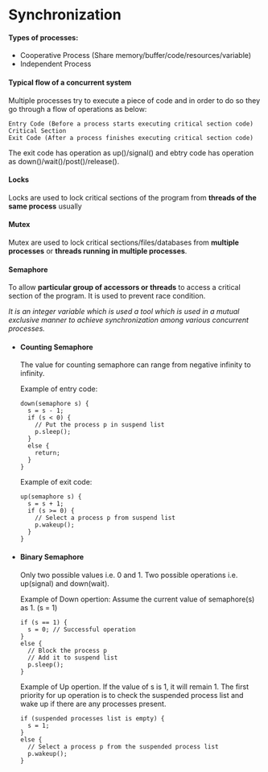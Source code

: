 # Synchronization

#### Types of processes:
 - Cooperative Process (Share memory/buffer/code/resources/variable)
 - Independent Process

#### Typical flow of a concurrent system
Multiple processes try to execute a piece of code and in order to do so they go through a flow of operations as below:
```
Entry Code (Before a process starts executing critical section code)
Critical Section
Exit Code (After a process finishes executing critical section code)
```
The exit code has operation as up()/signal() and ebtry code has operation as down()/wait()/post()/release().


#### Locks 
Locks are used to lock critical sections of the program from **threads of the same process** usually

#### Mutex
Mutex are used to lock critical sections/files/databases from **multiple processes** or **threads running in multiple processes**.

#### Semaphore
To allow **particular group of accessors or threads** to access a critical section of the program. It is used to prevent race condition. 

*It is an integer variable which is used a tool which is used in a mutual exclusive manner to achieve synchronization among various concurrent processes.*

 - #### Counting Semaphore
 
    The value for counting semaphore can range from negative infinity to infinity. 
    
    Example of entry code:
    ```
    down(semaphore s) {
      s = s - 1;
      if (s < 0) {
        // Put the process p in suspend list
        p.sleep();
      }
      else {
        return;
      }
    }
    ```
    
    Example of exit code:
    ```
    up(semaphore s) {
      s = s + 1;
      if (s >= 0) {
        // Select a process p from suspend list
        p.wakeup();
      }
    }
    ```
    
 - #### Binary Semaphore
 
    Only two possible values i.e. 0 and 1. Two possible operations i.e. up(signal) and down(wait). 
    
    Example of Down opertion: Assume the current value of semaphore(s) as 1. (s = 1)
    ```
    if (s == 1) {
      s = 0; // Successful operation
    }
    else {
      // Block the process p
      // Add it to suspend list
      p.sleep();
    }
    ```
    Example of Up opertion. If the value of s is 1, it will remain 1. The first priority for up operation is to check the suspended process list and wake up if there are any processes present.
    ```
    if (suspended processes list is empty) {
      s = 1;
    }
    else {
      // Select a process p from the suspended process list
      p.wakeup();
    }
    ```
    
  
